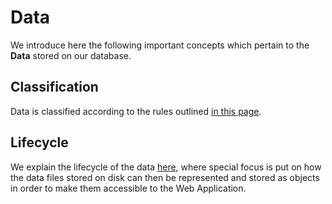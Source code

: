# Data

We introduce here the following important concepts which pertain to the **Data** stored on our database.

## Classification

Data is classified according to the rules outlined [in this page](classification.md).

## Lifecycle

We explain the lifecycle of the data [here](lifecycle.md), where special focus is put on how the data files stored on disk can then be represented and stored as objects in order to make them accessible to the Web Application.
